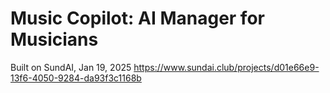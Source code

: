 # Music Copilot: AI Manager for Musicians

Built on SundAI, Jan 19, 2025
https://www.sundai.club/projects/d01e66e9-13f6-4050-9284-da93f3c1168b
